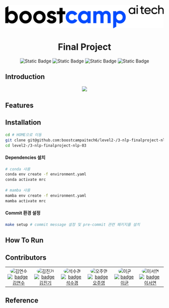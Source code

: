 <p align="center">
  <a>
    <img alt="boostcampAItech" title="boostcampAItech" src="static/boostcamp.png">
  </a>
</p>

<div align="center">
<h1> Final Project </h1> 

![Static Badge](https://img.shields.io/badge/NAVER-green?style=flat-square&logo=naver)
![Static Badge](https://img.shields.io/badge/Boostcamp-AI%20Tech-blue?style=flat-square)
![Static Badge](https://img.shields.io/badge/LEVEL2-NLP-purple?style=flat-square)
![Static Badge](https://img.shields.io/badge/3%EC%A1%B0-%EB%8F%99%ED%96%89-blue?style=flat-square&color=%09%23AAF0D1)

</div>


<!-- END doctoc generated TOC please keep comment here to allow auto update -->

## Introduction

<p align="center">
  <img src = "static/odqa.png">
</p>


## Features



## Installation

```bash
cd # HOME으로 이동
git clone git@github.com:boostcampaitech6/level2-/3-nlp-finalproject-nlp-03
cd level2-/3-nlp-finalproject-nlp-03
```

#### Dependencies 설치

```bash
# conda 사용
conda env create -f environment.yaml
conda activate mrc

# mamba 사용
mamba env create -f environment.yaml
mamba activate mrc
```

#### Commit 환경 설정

```bash
make setup # commit message 설정 및 pre-commit 관련 패키지를 설치
```

## How To Run


## Contributors

<table align='center'>
  <tr>
    <td align="center">
      <img src="https://github.com/dustnehowl.png" alt="김연수" width="100" height="100" style="border-radius: 50%;"/><br>
      <a href="https://github.com/dustnehowl">
        <img src="https://img.shields.io/badge/%EA%B9%80%EC%97%B0%EC%88%98-grey?style=for-the-badge&logo=github" alt="badge 김연수"/>
      </a>    
    </td>
    <td align="center">
      <img src="https://github.com/jingi-data.png" alt="김진기" width="100" height="100" style="border-radius: 50%;"/><br>
      <a href="https://github.com/jingi-data">
        <img src="https://img.shields.io/badge/%EA%B9%80%EC%A7%84%EA%B8%B0-grey?style=for-the-badge&logo=github" alt="badge 김진기"/>
      </a>    
    </td>
    <td align="center">
      <img src="https://github.com/SeokSukyung.png" alt="석수경" width="100" height="100" style="border-radius: 50%;"/><br>
      <a href="https://github.com/SeokSukyung">
        <img src="https://img.shields.io/badge/%EC%84%9D%EC%88%98%EA%B2%BD-grey?style=for-the-badge&logo=github" alt="badge 석수경"/>
      </a>
    </td>
    <td align="center">
      <img src="https://github.com/Secludor.png" alt="오주영" width="100" height="100" style="border-radius: 50%;"/><br>
      <a href="https://github.com/Secludor">
        <img src="https://img.shields.io/badge/%EC%98%A4%EC%A3%BC%EC%98%81-grey?style=for-the-badge&logo=github" alt="badge 오주영"/>
      </a>
    </td>
    <td align="center">
      <img src="https://github.com/gyunini.png" alt="이균" width="100" height="100" style="border-radius: 50%;"/><br>
      <a href="https://github.com/gyunini">
        <img src="https://img.shields.io/badge/%EC%9D%B4%EA%B7%A0-grey?style=for-the-badge&logo=github" alt="badge 이균"/>
      </a>
    </td>
    <td align="center">
      <img src="https://github.com/Yeonseolee.png" alt="이서연" width="100" height="100" style="border-radius: 50%;"/><br>
      <a href="https://github.com/Yeonseolee">
        <img src="https://img.shields.io/badge/%EC%9D%B4%EC%84%9C%EC%97%B0-grey?style=for-the-badge&logo=github" alt="badge 이서연"/>
      </a> 
    </td>
  </tr>
</table>


## Reference
